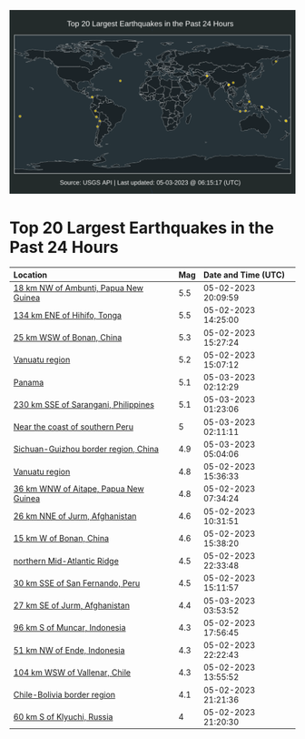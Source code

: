 ![Map](./map.png)

# Top 20 Largest Earthquakes in the Past 24 Hours

| Location | Mag | Date and Time (UTC) |
|:---|:---|:---|
| [18 km NW of Ambunti, Papua New Guinea](https://earthquake.usgs.gov/earthquakes/eventpage/us7000jxk7) | 5.5 | 05-02-2023 20:09:59 |
| [134 km ENE of Hihifo, Tonga](https://earthquake.usgs.gov/earthquakes/eventpage/us7000jxhx) | 5.5 | 05-02-2023 14:25:00 |
| [25 km WSW of Bonan, China](https://earthquake.usgs.gov/earthquakes/eventpage/us7000jxi4) | 5.3 | 05-02-2023 15:27:24 |
| [Vanuatu region](https://earthquake.usgs.gov/earthquakes/eventpage/us7000jxi0) | 5.2 | 05-02-2023 15:07:12 |
| [Panama](https://earthquake.usgs.gov/earthquakes/eventpage/us7000jxn2) | 5.1 | 05-03-2023 02:12:29 |
| [230 km SSE of Sarangani, Philippines](https://earthquake.usgs.gov/earthquakes/eventpage/us7000jxmj) | 5.1 | 05-03-2023 01:23:06 |
| [Near the coast of southern Peru](https://earthquake.usgs.gov/earthquakes/eventpage/us7000jxn0) | 5 | 05-03-2023 02:11:11 |
| [Sichuan-Guizhou border region, China](https://earthquake.usgs.gov/earthquakes/eventpage/us7000jxp5) | 4.9 | 05-03-2023 05:04:06 |
| [Vanuatu region](https://earthquake.usgs.gov/earthquakes/eventpage/us7000jxj0) | 4.8 | 05-02-2023 15:36:33 |
| [36 km WNW of Aitape, Papua New Guinea](https://earthquake.usgs.gov/earthquakes/eventpage/us7000jxgp) | 4.8 | 05-02-2023 07:34:24 |
| [26 km NNE of Jurm, Afghanistan](https://earthquake.usgs.gov/earthquakes/eventpage/us7000jxh6) | 4.6 | 05-02-2023 10:31:51 |
| [15 km W of Bonan, China](https://earthquake.usgs.gov/earthquakes/eventpage/us7000jxiz) | 4.6 | 05-02-2023 15:38:20 |
| [northern Mid-Atlantic Ridge](https://earthquake.usgs.gov/earthquakes/eventpage/us7000jxlx) | 4.5 | 05-02-2023 22:33:48 |
| [30 km SSE of San Fernando, Peru](https://earthquake.usgs.gov/earthquakes/eventpage/us7000jxi3) | 4.5 | 05-02-2023 15:11:57 |
| [27 km SE of Jurm, Afghanistan](https://earthquake.usgs.gov/earthquakes/eventpage/us7000jxnp) | 4.4 | 05-03-2023 03:53:52 |
| [96 km S of Muncar, Indonesia](https://earthquake.usgs.gov/earthquakes/eventpage/us7000jxjc) | 4.3 | 05-02-2023 17:56:45 |
| [51 km NW of Ende, Indonesia](https://earthquake.usgs.gov/earthquakes/eventpage/us7000jxlu) | 4.3 | 05-02-2023 22:22:43 |
| [104 km WSW of Vallenar, Chile](https://earthquake.usgs.gov/earthquakes/eventpage/us7000jxhs) | 4.3 | 05-02-2023 13:55:52 |
| [Chile-Bolivia border region](https://earthquake.usgs.gov/earthquakes/eventpage/us7000jxl6) | 4.1 | 05-02-2023 21:21:36 |
| [60 km S of Klyuchi, Russia](https://earthquake.usgs.gov/earthquakes/eventpage/us7000jxlm) | 4 | 05-02-2023 21:20:30 |

